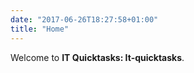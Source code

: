 ```yaml
---
date: "2017-06-26T18:27:58+01:00"
title: "Home"
---
```


Welcome to **IT Quicktasks: It-quicktasks**.
